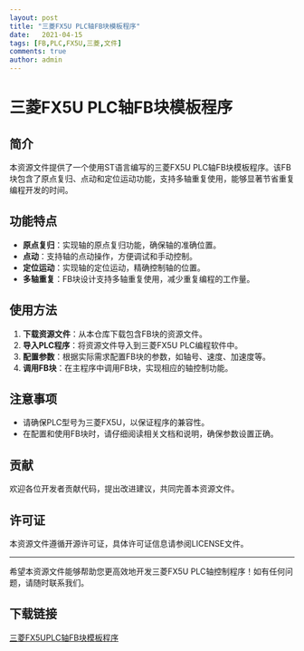 ```yaml
---
layout: post
title: "三菱FX5U PLC轴FB块模板程序"
date:   2021-04-15
tags: [FB,PLC,FX5U,三菱,文件]
comments: true
author: admin
---
```

# 三菱FX5U PLC轴FB块模板程序

## 简介
本资源文件提供了一个使用ST语言编写的三菱FX5U PLC轴FB块模板程序。该FB块包含了原点复归、点动和定位运动功能，支持多轴重复使用，能够显著节省重复编程开发的时间。

## 功能特点
- **原点复归**：实现轴的原点复归功能，确保轴的准确位置。
- **点动**：支持轴的点动操作，方便调试和手动控制。
- **定位运动**：实现轴的定位运动，精确控制轴的位置。
- **多轴重复**：FB块设计支持多轴重复使用，减少重复编程的工作量。

## 使用方法
1. **下载资源文件**：从本仓库下载包含FB块的资源文件。
2. **导入PLC程序**：将资源文件导入到三菱FX5U PLC编程软件中。
3. **配置参数**：根据实际需求配置FB块的参数，如轴号、速度、加速度等。
4. **调用FB块**：在主程序中调用FB块，实现相应的轴控制功能。

## 注意事项
- 请确保PLC型号为三菱FX5U，以保证程序的兼容性。
- 在配置和使用FB块时，请仔细阅读相关文档和说明，确保参数设置正确。

## 贡献
欢迎各位开发者贡献代码，提出改进建议，共同完善本资源文件。

## 许可证
本资源文件遵循开源许可证，具体许可证信息请参阅LICENSE文件。

---

希望本资源文件能够帮助您更高效地开发三菱FX5U PLC轴控制程序！如有任何问题，请随时联系我们。

## 下载链接

[三菱FX5UPLC轴FB块模板程序](https://pan.quark.cn/s/1df55b8ce8e2)